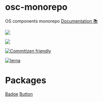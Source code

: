 # osc-monorepo

OS components monorepo
[Documentation 📚](https://os-jsplopes.github.io/osc-monorepo/?path=/story/badge--default)

<a href="https://os-jsplopes.github.io/osc-monorepo/" target="_blank"><img src="https://raw.githubusercontent.com/storybooks/brand/master/badge/badge-storybook.svg"></a>

<a href="https://os-jsplopes.github.io/osc-monorepo/" target="_blank"><img src="https://raw.githubusercontent.com/storybooks/brand/master/logo/logo-storybook-default.svg"></a>

[![Commitizen friendly](https://img.shields.io/badge/commitizen-friendly-brightgreen.svg)](http://commitizen.github.io/cz-cli/)

[![lerna](https://img.shields.io/badge/maintained%20with-lerna-cc00ff.svg)](https://lerna.js.org/)

# Packages

[Badge](packages/badge/README.md)
[Button](packages/button/README.md)
